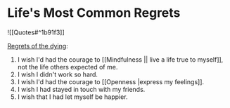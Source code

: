 # Life's Most Common Regrets

![[Quotes#^1b91f3]]

[Regrets of the dying](https://bronnieware.com/blog/regrets-of-the-dying/):

1. I wish I'd had the courage to [[Mindfulness || live a life true to myself]], not the life others expected of me.
2. I wish I didn't work so hard.
3. I wish I'd had the courage to [[Openness |express my feelings]].
4. I wish I had stayed in touch with my friends.
5. I wish that I had let myself be happier.
